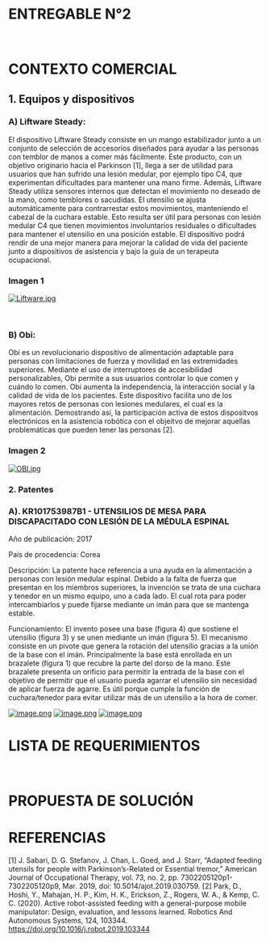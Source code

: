 # ENTREGABLE N°2
<br>

# CONTEXTO COMERCIAL
## 1. Equipos y dispositivos

### A) Liftware Steady: 

El dispositivo Liftware Steady consiste en un mango estabilizador junto a un conjunto de selección de accesorios diseñados para ayudar a las personas con temblor de manos a comer más fácilmente. Este producto, con un objetivo originario hacia el Parkinson [1], llega a ser de utilidad para usuarios que han sufrido una lesión medular, por ejemplo tipo C4, que experimentan dificultades para mantener una mano firme. Además, Liftware Steady utiliza sensores internos que detectan el movimiento no deseado de la mano, como temblores o sacudidas. El utensilio se ajusta automáticamente para contrarrestar estos movimientos, manteniendo el cabezal de la cuchara estable. Esto resulta ser útil para personas con lesión medular C4 que tienen movimientos involuntarios residuales o dificultades para mantener el utensilio en una posición estable. El dispositivo podrá rendir de una mejor manera para mejorar la calidad de vida del paciente junto a dispositivos de asistencia y bajo la guía de un terapeuta ocupacional. 
<br>
  ### Imagen 1
[![Liftware.jpg](https://i.postimg.cc/GhfpwYX4/Liftware.jpg)](https://postimg.cc/fJxsY3ns)

<br>

### B) Obi:

Obi es un revolucionario dispositivo de alimentación adaptable para personas con limitaciones de fuerza y movilidad en las extremidades superiores. Mediante el uso de interruptores de accesibilidad personalizables, Obi permite a sus usuarios controlar lo que comen y cuándo lo comen. Obi aumenta la independencia, la interacción social y la calidad de vida de los pacientes. Este dispositivo facilita uno de los mayores retos de personas con lesiones medulares, el cual es la alimentación. Demostrando así, la participación activa de estos dispositvos electrónicos en la asistencia robótica con el objeitvo de mejorar aquellas problemáticas que pueden tener las personas [2]. 
<br>
  ### Imagen 2
[![OBI.jpg](https://i.postimg.cc/FRKtHCRN/OBI.jpg)](https://postimg.cc/PL0V64YR)
<br>

### 2. Patentes

### A). KR101753987B1 - UTENSILIOS DE MESA PARA DISCAPACITADO CON LESIÓN DE LA MÉDULA ESPINAL
Año de publicación: 2017

País de procedencia: Corea

Descripción:
La patente hace referencia a una ayuda en la alimentación a personas con lesión medular espinal. Debido a la falta de fuerza que presentan en los miembros superiores, la invención se trata de una cuchara y tenedor en un mismo equipo, uno a cada lado. El cual rota para poder intercambiarlos y puede fijarse mediante un imán para que se mantenga estable.

Funcionamiento:
El invento posee una base (figura 4) que sostiene el utensilio (figura 3) y se unen mediante un imán (figura 5). El mecanismo consiste en un pivote que genera la rotación del utensilio gracias a la unión de la base con el imán. Principalmente la base está enrollada en un brazalete (figura 1) que recubre la parte del dorso de la mano. Este brazalete presenta un orificio para permitir la entrada de la base con el objetivo de permitir que el usuario pueda agarrar el utensilio sin necesidad de aplicar fuerza de agarre. Es útil porque cumple la función de cuchara/tenedor para evitar utilizar más de un utensilio a la hora de comer. 

[![image.png](https://i.postimg.cc/xdbh3wkJ/image.png)](https://postimg.cc/HJd6pP9d)
[![image.png](https://i.postimg.cc/DzjDF7tM/image.png)](https://postimg.cc/zLhpFYDC)
[![image.png](https://i.postimg.cc/zBqBmFYj/image.png)](https://postimg.cc/v1SMf9Bg)


# LISTA DE REQUERIMIENTOS 
<br>




# PROPUESTA DE SOLUCIÓN

# REFERENCIAS

[1] J. Sabari, D. G. Stefanov, J. Chan, L. Goed, and J. Starr, “Adapted feeding utensils for people with Parkinson’s-Related or Essential tremor,” American Journal of Occupational Therapy, vol. 73, no. 2, pp. 7302205120p1-7302205120p9, Mar. 2019, doi: 10.5014/ajot.2019.030759.
[2] Park, D., Hoshi, Y., Mahajan, H. P., Kim, H. K., Erickson, Z., Rogers, W. A., & Kemp, C. C. (2020). Active robot-assisted feeding with a general-purpose mobile manipulator: Design, evaluation, and lessons learned. Robotics And Autonomous Systems, 124, 103344. https://doi.org/10.1016/j.robot.2019.103344
